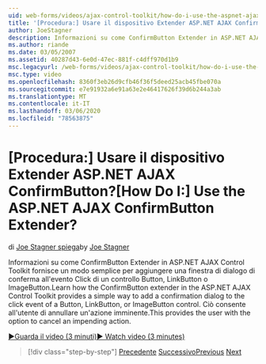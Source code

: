 ```yaml
---
uid: web-forms/videos/ajax-control-toolkit/how-do-i-use-the-aspnet-ajax-confirmbutton-extender
title: '[Procedura:] Usare il dispositivo Extender ASP.NET AJAX ConfirmButton? | Microsoft Docs'
author: JoeStagner
description: Informazioni su come ConfirmButton Extender in ASP.NET AJAX Control Toolkit fornisce un modo semplice per aggiungere una finestra di dialogo di conferma all'evento Click di un pulsante, L...
ms.author: riande
ms.date: 03/05/2007
ms.assetid: 40287d43-6e0d-47ec-881f-c4dff970d1b9
msc.legacyurl: /web-forms/videos/ajax-control-toolkit/how-do-i-use-the-aspnet-ajax-confirmbutton-extender
msc.type: video
ms.openlocfilehash: 8360f3eb26d9cfb46f36f5deed25acb45fbe070a
ms.sourcegitcommit: e7e91932a6e91a63e2e46417626f39d6b244a3ab
ms.translationtype: MT
ms.contentlocale: it-IT
ms.lasthandoff: 03/06/2020
ms.locfileid: "78563875"
---
```

# <a name="how-do-i-use-the-aspnet-ajax-confirmbutton-extender"></a><span data-ttu-id="8e362-104">[Procedura:] Usare il dispositivo Extender ASP.NET AJAX ConfirmButton?</span><span class="sxs-lookup"><span data-stu-id="8e362-104">[How Do I:] Use the ASP.NET AJAX ConfirmButton Extender?</span></span>

<span data-ttu-id="8e362-105">di [Joe Stagner spiega](https://github.com/JoeStagner)</span><span class="sxs-lookup"><span data-stu-id="8e362-105">by [Joe Stagner](https://github.com/JoeStagner)</span></span>

<span data-ttu-id="8e362-106">Informazioni su come ConfirmButton Extender in ASP.NET AJAX Control Toolkit fornisce un modo semplice per aggiungere una finestra di dialogo di conferma all'evento Click di un controllo Button, LinkButton o ImageButton.</span><span class="sxs-lookup"><span data-stu-id="8e362-106">Learn how the ConfirmButton extender in the ASP.NET AJAX Control Toolkit provides a simple way to add a confirmation dialog to the click event of a Button, LinkButton, or ImageButton control.</span></span> <span data-ttu-id="8e362-107">Ciò consente all'utente di annullare un'azione imminente.</span><span class="sxs-lookup"><span data-stu-id="8e362-107">This provides the user with the option to cancel an impending action.</span></span>

[<span data-ttu-id="8e362-108">&#9654;Guarda il video (3 minuti)</span><span class="sxs-lookup"><span data-stu-id="8e362-108">&#9654; Watch video (3 minutes)</span></span>](https://channel9.msdn.com/Blogs/ASP-NET-Site-Videos/how-do-i-use-the-aspnet-ajax-confirmbutton-extender)

> [!div class="step-by-step"]
> <span data-ttu-id="8e362-109">[Precedente](how-do-i-get-started-with-the-aspnet-ajax-animation-extender-control.md)
> [Successivo](how-do-i-use-the-aspnet-ajax-slider-control.md)</span><span class="sxs-lookup"><span data-stu-id="8e362-109">[Previous](how-do-i-get-started-with-the-aspnet-ajax-animation-extender-control.md)
[Next](how-do-i-use-the-aspnet-ajax-slider-control.md)</span></span>
